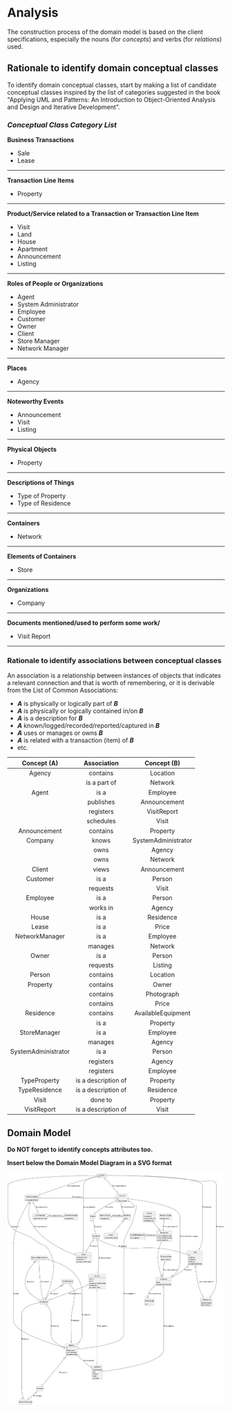 # Analysis

The construction process of the domain model is based on the client specifications, especially the nouns (for
_concepts_) and verbs (for _relations_) used.

## Rationale to identify domain conceptual classes ##

To identify domain conceptual classes, start by making a list of candidate conceptual classes inspired by the list of
categories suggested in the book "Applying UML and Patterns: An Introduction to Object-Oriented Analysis and Design and
Iterative Development".

### _Conceptual Class Category List_ ###

**Business Transactions**

* Sale
* Lease

---

**Transaction Line Items**

* Property

---

**Product/Service related to a Transaction or Transaction Line Item**

* Visit
* Land
* House
* Apartment
* Announcement
* Listing

---

**Roles of People or Organizations**

* Agent
* System Administrator
* Employee
* Customer
* Owner
* Client
* Store Manager
* Network Manager

---


**Places**

* Agency

---

**Noteworthy Events**

* Announcement
* Visit
* Listing

---

**Physical Objects**

* Property

---


**Descriptions of Things**

* Type of Property
* Type of Residence

---

**Containers**

* Network

---

**Elements of Containers**

* Store

---

**Organizations**

* Company

---

**Documents mentioned/used to perform some work/**

* Visit Report

---

### **Rationale to identify associations between conceptual classes** ###

An association is a relationship between instances of objects that indicates a relevant connection and that is worth of
remembering, or it is derivable from the List of Common Associations:

+ **_A_** is physically or logically part of **_B_**
+ **_A_** is physically or logically contained in/on **_B_**
+ **_A_** is a description for **_B_**
+ **_A_** known/logged/recorded/reported/captured in **_B_**
+ **_A_** uses or manages or owns **_B_**
+ **_A_** is related with a transaction (item) of **_B_**
+ etc.

|     Concept (A)     |     Association     |     Concept (B)     |
|:-------------------:|:-------------------:|:-------------------:|
|       Agency        |      contains       |      Location       |
|                     |    is a part of     |       Network       |
|        Agent        |        is a         |      Employee       |
|                     |      publishes      |    Announcement     |
|                     |      registers      |     VisitReport     |
|                     |      schedules      |        Visit        |
|    Announcement     |      contains       |      Property       |
|       Company       |        knows        | SystemAdministrator |
|                     |        owns         |       Agency        |
|                     |        owns         |       Network       |
|       Client        |        views        |    Announcement     |
|      Customer       |        is a         |       Person        |
|                     |      requests       |        Visit        |
|      Employee       |        is a         |       Person        |
|                     |      works in       |       Agency        |
|        House        |        is a         |      Residence      |
|        Lease        |        is a         |        Price        |
|   NetworkManager    |        is a         |      Employee       |
|                     |       manages       |       Network       |
|        Owner        |        is a         |       Person        |
|                     |      requests       |       Listing       |
|       Person        |      contains       |      Location       |
|      Property       |      contains       |        Owner        |
|                     |      contains       |     Photograph      |
|                     |      contains       |        Price        |
|      Residence      |      contains       | AvailableEquipment  |
|                     |        is a         |      Property       |
|    StoreManager     |        is a         |      Employee       |
|                     |       manages       |       Agency        |
| SystemAdministrator |        is a         |       Person        |
|                     |      registers      |       Agency        |
|                     |      registers      |      Employee       |
|    TypeProperty     | is a description of |      Property       |
|    TypeResidence    | is a description of |      Residence      |
|        Visit        |       done to       |      Property       |
|     VisitReport     | is a description of |        Visit        |

## Domain Model

**Do NOT forget to identify concepts attributes too.**

**Insert below the Domain Model Diagram in a SVG format**

![Domain Model](svg/project-domain-model.svg)



